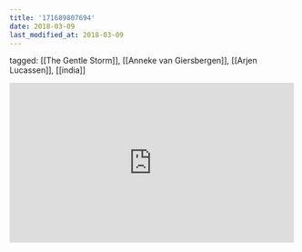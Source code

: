 ```yaml
---
title: '171689807694'
date: 2018-03-09
last_modified_at: 2018-03-09
---
```

tagged: [[The Gentle Storm]], [[Anneke van Giersbergen]], [[Arjen Lucassen]], [[india]]
<iframe allow="accelerometer; autoplay; clipboard-write; encrypted-media; gyroscope; picture-in-picture" allowfullscreen="" frameborder="0" height="281" id="youtube_iframe" src="https://www.youtube.com/embed/nY0Y1AwOyw0?feature=oembed&amp;enablejsapi=1&amp;origin=https://safe.txmblr.com&amp;wmode=opaque" width="500"></iframe>